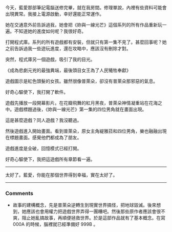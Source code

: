 
今天，藍愛那部筆記電腦送修完畢，就在我房間。修理單說，內裡有些資料可能會出現異常。我接上電源啟動，幸好還能正常運作。

她在交通意外前告訴過我，她會把《妳與一線光芒》這個系列的所有作品重新玩一遍。不知道她的進度如何呢？我很好奇。

打開程式庫。系列的所有遊戲都有安裝，但就只有第一集不見了。甚麼回事呢？她之前告訴過我一些遊玩進度，還在攻略中，應該沒有刪除才對。

突然，程式庫另一個遊戲，吸引了我的目光。

《成為悲劇元兇的最強異端，最後頭目女王為了人民犧牲奉獻》

遊戲圖示是紅色頭髮的女孩。雖然很像普萊朵，卻沒有普萊朵那邪惡的氣息。

好奇心驅使下，我打開了軟件。

遊戲先播放一段開幕影片。在花瓣飛舞的紅月黑夜，普萊朵神情凝重站在花海之中。遊戲標題過後，《妳與一線光芒》第一集的四位男角就在畫面出現。

這是甚麼遊戲？同人遊戲？我沒聽過。

然後遊戲進入開始畫面。看到普萊朵，原女主角緹雅菈和四位男角，樂也融融出現在標題畫面。感覺他們都成為了朋友。

遊戲進度是全破，回憶模式已經打開。

好奇心驅使下，我把這遊戲所有章節看一遍。

---

太好了。藍愛，你能在那個世界得到幸福，實在太好了。

---

### Comments

- 故事的建構概念，先是普萊朵逆轉生到現實世界搞怪，把地球毀滅。後來想到，她應該也會用權力把遊戲世界弄得一團糟吧。然後那些原作者應該會很不爽，阻止她亂搞故事，再順便拯救世界。於是這部作品就有了基本概念。在寫 000A 的時候，腦裡就已經準備好 999B 。
